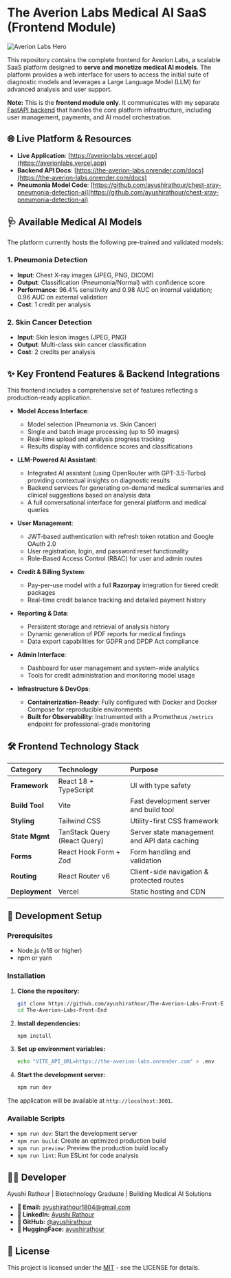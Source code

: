 # The Averion Labs Medical AI SaaS (Frontend Module)

![Averion Labs Hero](public/images/averion-hero.jpg)

This repository contains the complete frontend for Averion Labs, a scalable SaaS platform designed to **serve and monetize medical AI models**. The platform provides a web interface for users to access the initial suite of diagnostic models and leverages a Large Language Model (LLM) for advanced analysis and user support.

**Note:** This is the **frontend module only**. It communicates with my separate [FastAPI backend](https://the-averion-labs.onrender.com/docs) that handles the core platform infrastructure, including user management, payments, and AI model orchestration.

## 🌐 Live Platform & Resources

* **Live Application**: [https://averionlabs.vercel.app](https://averionlabs.vercel.app)
* **Backend API Docs**: [https://the-averion-labs.onrender.com/docs](https://the-averion-labs.onrender.com/docs)
* **Pneumonia Model Code**: [https://github.com/ayushirathour/chest-xray-pneumonia-detection-ai](https://github.com/ayushirathour/chest-xray-pneumonia-detection-ai)

## 🩺 Available Medical AI Models

The platform currently hosts the following pre-trained and validated models:

### 1. Pneumonia Detection
* **Input**: Chest X-ray images (JPEG, PNG, DICOM)
* **Output**: Classification (Pneumonia/Normal) with confidence score
* **Performance**: 96.4% sensitivity and 0.98 AUC on internal validation; 0.96 AUC on external validation
* **Cost**: 1 credit per analysis

### 2. Skin Cancer Detection
* **Input**: Skin lesion images (JPEG, PNG)
* **Output**: Multi-class skin cancer classification
* **Cost**: 2 credits per analysis

## ✨ Key Frontend Features & Backend Integrations

This frontend includes a comprehensive set of features reflecting a production-ready application.

* **Model Access Interface**:
  * Model selection (Pneumonia vs. Skin Cancer)
  * Single and batch image processing (up to 50 images)
  * Real-time upload and analysis progress tracking
  * Results display with confidence scores and classifications

* **LLM-Powered AI Assistant**:
  * Integrated AI assistant (using OpenRouter with GPT-3.5-Turbo) providing contextual insights on diagnostic results
  * Backend services for generating on-demand medical summaries and clinical suggestions based on analysis data
  * A full conversational interface for general platform and medical queries

* **User Management**:
  * JWT-based authentication with refresh token rotation and Google OAuth 2.0
  * User registration, login, and password reset functionality
  * Role-Based Access Control (RBAC) for user and admin routes

* **Credit & Billing System**:
  * Pay-per-use model with a full **Razorpay** integration for tiered credit packages
  * Real-time credit balance tracking and detailed payment history

* **Reporting & Data**:
  * Persistent storage and retrieval of analysis history
  * Dynamic generation of PDF reports for medical findings
  * Data export capabilities for GDPR and DPDP Act compliance

* **Admin Interface**:
  * Dashboard for user management and system-wide analytics
  * Tools for credit administration and monitoring model usage

* **Infrastructure & DevOps**:
  * **Containerization-Ready**: Fully configured with Docker and Docker Compose for reproducible environments
  * **Built for Observability**: Instrumented with a Prometheus `/metrics` endpoint for professional-grade monitoring

## 🛠️ Frontend Technology Stack

| Category | Technology | Purpose |
|:---------|:-----------|:--------|
| **Framework** | React 18 + TypeScript | UI with type safety |
| **Build Tool** | Vite | Fast development server and build tool |
| **Styling** | Tailwind CSS | Utility-first CSS framework |
| **State Mgmt** | TanStack Query (React Query) | Server state management and API data caching |
| **Forms** | React Hook Form + Zod | Form handling and validation |
| **Routing** | React Router v6 | Client-side navigation & protected routes |
| **Deployment** | Vercel | Static hosting and CDN |

## 🚀 Development Setup

### Prerequisites
* Node.js (v18 or higher)
* npm or yarn

### Installation

1. **Clone the repository:**
   ```bash
   git clone https://github.com/ayushirathour/The-Averion-Labs-Front-End.git
   cd The-Averion-Labs-Front-End
   ```

2. **Install dependencies:**
   ```bash
   npm install
   ```

3. **Set up environment variables:**
   ```bash
   echo "VITE_API_URL=https://the-averion-labs.onrender.com" > .env
   ```

4. **Start the development server:**
   ```bash
   npm run dev
   ```

The application will be available at `http://localhost:3001`.

### Available Scripts
* `npm run dev`: Start the development server
* `npm run build`: Create an optimized production build
* `npm run preview`: Preview the production build locally
* `npm run lint`: Run ESLint for code analysis

## 👩‍💻 Developer
Ayushi Rathour | Biotechnology Graduate | Building Medical AI Solutions
* **📧 Email:** [ayushirathour1804@gmail.com](mailto:ayushirathour1804@gmail.com)
* **💼 LinkedIn:** [Ayushi Rathour](https://linkedin.com/in/ayushi-rathour)
* **🐙 GitHub:** [@ayushirathour](https://github.com/ayushirathour)
* **🤗 HuggingFace:** [ayushirathour](https://huggingface.co/ayushirathour)


## 📄 License

This project is licensed under the [MIT](LICENSE) - see the LICENSE for details.
